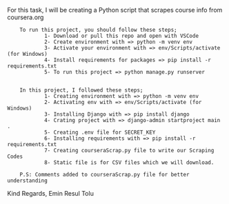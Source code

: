 For this task, I will be creating a Python script that scrapes course info from coursera.org
        
        To run this project, you should follow these steps;
                1- Download or pull this repo and open with VSCode
                2- Create environment with => python -m venv env
                3- Activate your environment with => env/Scripts/activate (for Windows)
                4- Install requirements for packages => pip install -r requirements.txt
                5- To run this project => python manage.py runserver


        In this project, I followed these steps;
                1- Creating environment with => python -m venv env
                2- Activating env with => env/Scripts/activate (for Windows)
                3- Installing Django with => pip install django
                4- Crating project with => django-admin startproject main .
                5- Creating .env file for SECRET_KEY
                6- Installing requirements with => pip install -r requirements.txt
                7- Creating courseraScrap.py file to write our Scraping Codes
                8- Static file is for CSV files which we will download.
        
        P.S: Comments added to courseraScrap.py file for better understanding

Kind Regards,
Emin Resul Tolu
